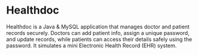 # Healthdoc
Healthdoc is a Java &amp; MySQL application that manages doctor and patient records securely. Doctors can add patient info, assign a unique password, and update records, while patients can access their details safely using the password. It simulates a mini Electronic Health Record (EHR) system.
